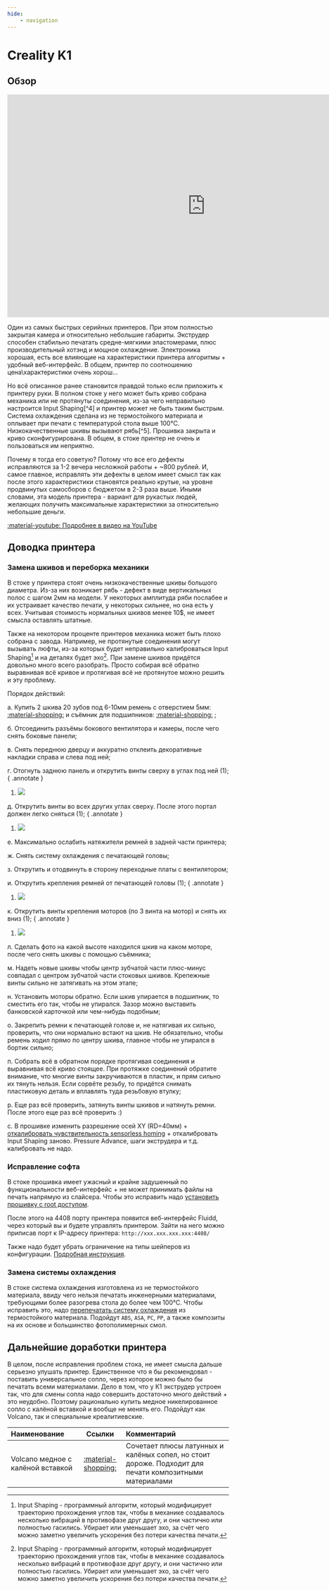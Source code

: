 ```yaml
---
hide:
    - navigation
---
```


# Creality K1

## Обзор

<iframe width="900" height="506" src="https://www.youtube.com/embed/Qdcv0IBwyc4?si=PZZ8A_DzOGeV1Bsf" title="YouTube video player" frameborder="0" allow="accelerometer; autoplay; clipboard-write; encrypted-media; gyroscope; picture-in-picture; web-share" allowfullscreen></iframe>

Один из самых быстрых серийных принтеров. При этом полностью закрытая камера и относительно небольшие габариты. Экструдер способен стабильно печатать средне-мягкими эластомерами, плюс производительный хотэнд и мощное охлаждение. Электроника хорошая, есть все влияющие на характеристики принтера алгоритмы + удобный веб-интерфейс. В общем, принтер по соотношению цена\характеристики очень хорош...

Но всё описанное ранее становится правдой только если приложить к принтеру руки. В полном стоке у него может быть криво собрана механика или не протянуты соединения, из-за чего неправильно настроится Input Shaping[^4] и принтер может не быть таким быстрым. Система охлаждения сделана из не термостойкого материала и оплывает при печати с температурой стола выше 100°C. Низкокачественные шкивы вызывают рябь[^5]. Прошивка закрыта и криво сконфигурирована. В общем, в стоке принтер не очень и пользоваться им неприятно.

Почему я тогда его советую? Потому что все его дефекты исправляются за 1-2 вечера несложной работы + ~800 рублей. И, самое главное, исправлять эти дефекты в целом имеет смысл так как после этого характеристики становятся реально крутые, на уровне продвинутых самосборов с бюджетом в 2-3 раза выше. Иными словами, эта модель принтера - вариант для рукастых людей, желающих получить максимальные характеристики за относительно небольшие деньги.

[:material-youtube: Подробнее в видео на YouTube](https://youtu.be/Qdcv0IBwyc4?si=wDc-_pAG54-aqi6N)

## Доводка принтера

### Замена шкивов и переборка механики

В стоке у принтера стоят очень низкокачественные шкивы большого диаметра. Из-за них возникает рябь - дефект в виде вертикальных полос с шагом 2мм на модели. У некоторых амплитуда ряби послабее и их устраивает качество печати, у некоторых сильнее, но она есть у всех. Учитывая стоимость нормальных шкивов менее 10$, не имеет смысла оставлять штатные.

Также на некотором проценте принтеров механика может быть плохо собрана с завода. Например, не протянутые соединения могут вызывать люфты, из-за которых будет неправильно калиброваться Input Shaping[^1] и на деталях будет эхо[^1]. При замене шкивов придётся довольно много всего разобрать. Просто собирая всё обратно выравнивая всё кривое и протягивая всё не протянутое можно решить и эту проблему.

Порядок действий:

а. Купить 2 шкива 20 зубов под 6-10мм ремень с отверстием 5мм: [:material-shopping:](https://alli.pub/6u3lv1?erid=2SDnjeAACsA) и съёмник для подшипников: [:material-shopping:](https://www.vseinstrumenti.ru/product/peredvizhnoj-2-h-lapyj-semnik-s-fiksatorom-avtodelo-75-mm-f19-35-mm-41875-11632-1167274/) ;

б. Отсоединить разъёмы бокового вентилятора и камеры, после чего снять боковые панели;

в. Снять переднюю дверцу и аккуратно отклеить декоративные накладки справа и слева под ней;

г. Отогнуть заднюю панель и открутить винты сверху в углах под ней (1);
{ .annotate }

1. ![](pics/k1_back_panel_screws.png)

д. Открутить винты во всех других углах сверху. После этого портал должен легко сняться (1);
{ .annotate }

1. ![](pics/k1_portal_screws.png)

е. Максимально ослабить натяжители ремней в задней части принтера;

ж. Снять систему охлаждения с печатающей головы;

з. Открутить и отодвинуть в сторону переходные платы с вентилятором;

и.  Открутить крепления ремней от печатающей головы (1);
{ .annotate }

1. ![](pics/k1_belt_mount.png)

к. Открутить винты крепления моторов (по 3 винта на мотор) и снять их вниз (1);
{ .annotate }

1. ![](pics/k1_motor_screws.png)

л. Сделать фото на какой высоте находился шкив на каком моторе, после чего снять шкивы с помощью съёмника;

м. Надеть новые шкивы чтобы центр зубчатой части плюс-минус совпадал с центром зубчатой части стоковых шкивов. Крепежные винты сильно не затягивать на этом этапе;

н. Установить моторы обратно. Если шкив упирается в подшипник, то сместить его так, чтобы не упирался. Зазор можно выставить банковской карточкой или чем-нибудь подобным;

о. Закрепить ремни к печатающей голове и, не натягивая их сильно, проверить, что они нормально встают на шкив. Не обязательно, чтобы ремень ходил прямо по центру шкива, главное чтобы не упирался в бортик сильно;

п. Собрать всё в обратном порядке протягивая соединения и выравнивая всё криво стоящее. При протяжке соединений обратите внимание, что многие винты закручиваются в пластик, и прям сильно их тянуть нельзя. Если сорвёте резьбу, то придётся снимать пластиковую деталь и вплавлять туда резьбовую втулку;

р. Еще раз всё проверить, затянуть винты шкивов и натянуть ремни. После этого еще раз всё проверить :)

с. В прошивке изменить разрешение осей XY (RD=40мм) + [откалибровать чувствительность sensorless homing](https://www.klipper3d.org/TMC_Drivers.html#tuning) + откалибровать Input Shaping заново. Pressure Advance, шаги экструдера и т.д. калибровать не надо.

### Исправление софта

В стоке прошивка имеет ужасный и крайне задушенный по функциональности веб-интерфейс + не может принимать файлы на печать напрямую из слайсера. Чтобы это исправить надо [установить прошивку с root доступом](https://github.com/Guilouz/Creality-K1-and-K1-Max/wiki/Install-Rooted-Firmware). 

После этого на 4408 порту принтера появится веб-интерфейс Fluidd, через который вы и будете управлять принтером. Зайти на него можно приписав порт к IP-адресу принтера: `http://xxx.xxx.xxx.xxx:4408/`

Также надо будет убрать ограничение на типы шейперов из конфигурации. [Подробная инструкция](https://github.com/Guilouz/Creality-K1-and-K1-Max/wiki/Fix-issue-with-Input-Shaper#how-to-fix-that).

### Замена системы охлаждения

В стоке система охлаждения изготовлена из не термостойкого материала, ввиду чего нельзя печатать инженерными материалами, требующими более разогрева стола до более чем 100°C. Чтобы исправить это, надо [перепечатать систему охлаждения](https://www.printables.com/model/558128-creality-k1-k3d-cooling-system) из термостойкого материала. Подойдут `ABS`, `ASA`, `PC`, `PP`, а также композиты на их основе и большинство фотополимерных смол.

## Дальнейшие доработки принтера

В целом, после исправления проблем стока, не имеет смысла дальше серьезно улушать принтер. Единственное что я бы рекомендовал - поставить универсальное сопло, через которое можно было бы печатать всеми материалами. Дело в том, что у К1 экструдер устроен так, что для смены сопла надо совершить достаточно много действий + это неудобно. Поэтому рационально купить медное никелированное сопло с калёной вставкой и вообще не менять его. Подойдут как Volcano, так и специальные креалитиевские.

| Наименование | Ссылки | Комментарий |
| :----------- | :----: | :---------- |
| Volcano медное с калёной вставкой | [:material-shopping:](https://alli.pub/6ttkml?erid=2SDnjePhWAc "Mellow") | Сочетает плюсы латунных и калёных сопел, но стоит дороже. Подходит для печати композитными материалами |

[^1]: Input Shaping - программный алгоритм, который модифицирует траекторию прохождения углов так, чтобы в механике создавалось несколько вибраций в противофазе друг другу, и они частично или полностью гасились. Убирает или уменьшает эхо, за счёт чего можно заметно увеличить ускорения без потери качества печати.
[^2]: Эхо - дефект в виде затухающих колебаний после прохождения поворота.